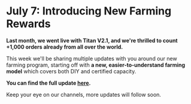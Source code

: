 # July 7: Introducing New Farming Rewards

<!-- ![](img/new_farming_rewards.png) -->

**Last month, we went live with Titan V2.1, and we're thrilled to count +1,000 orders already from all over the world.**

This week we'll be sharing multiple updates with you around our new farming program, starting off with **a new, easier-to-understand farming model** which covers both DIY and certified capacity.

**You can find the full update [here](https://threefold.io/news/post/new_farming_rewards/).**

Keep your eye on our channels, more updates will follow soon.
